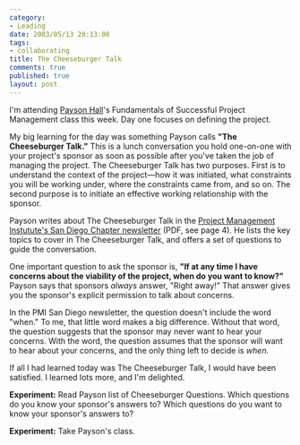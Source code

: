 ```yaml
--- 
category: 
- Leading
date: 2003/05/13 20:13:00
tags: 
- collaborating
title: The Cheeseburger Talk
comments: true
published: true
layout: post
---
```


<p> I'm attending <a href="http://www.catalysisgroup.com">Payson Hall</a>'s Fundamentals of Successful Project Management class this week. Day one focuses on defining the project. </p>
<p> My big learning for the day was something Payson calls <strong>"The Cheeseburger Talk."</strong> This is a lunch conversation you hold one-on-one with your project's sponsor as soon as possible after you've taken the job of managing the project. The Cheeseburger Talk has two purposes. First is to understand the context of the project—how it was initiated, what constraints you will be working under, where the constraints came from, and so on. The second purpose is to initiate an effective working relationship with the sponsor. </p>
<p> Payson writes about The Cheeseburger Talk in the <a href="http://www.pmi-sd.org/Newsletters/Newsletter-2002-09.pdf">Project Management Instutute's San Diego Chapter newsletter</a> (PDF, see page 4). He lists the key topics to cover in The Cheeseburger Talk, and offers a set of questions to guide the conversation. </p>
<p> One important question to ask the sponsor is, <strong>"If at any time I have concerns about the viability of the project, when do you want to know?"</strong> Payson says that sponsors <em>always</em> answer, "Right away!" That answer gives you the sponsor's explicit permission to talk about concerns. </p>
<p> In the PMI San Diego newsletter, the question doesn't include the word "when." To me, that little word makes a big difference. Without that word, the question suggests that the sponsor may never want to hear your concerns. With the word, the question assumes that the sponsor will want to hear about your concerns, and the only thing left to decide is <em>when.</em>
</p>
<p> If all I had learned today was The Cheeseburger Talk, I would have been satisfied. I learned lots more, and I'm delighted. </p>
<p>
<strong>Experiment:</strong> Read Payson list of Cheeseburger Questions. Which questions do you know your sponsor's answers to? Which questions do you want to know your sponsor's answers to? </p>
<p>
<strong>Experiment:</strong> Take Payson's class. </p>
